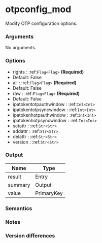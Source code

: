 [//]: # (THE CONTENT BELOW IS GENERATED. DO NOT EDIT.)
# otpconfig_mod
Modify OTP configuration options.

### Arguments
No arguments.

### Options
* rights : :ref:`Flag<Flag>` **(Required)**
 * Default: False
* all : :ref:`Flag<Flag>` **(Required)**
 * Default: False
* raw : :ref:`Flag<Flag>` **(Required)**
 * Default: False
* ipatokentotpauthwindow : :ref:`Int<Int>`
* ipatokentotpsyncwindow : :ref:`Int<Int>`
* ipatokenhotpauthwindow : :ref:`Int<Int>`
* ipatokenhotpsyncwindow : :ref:`Int<Int>`
* setattr : :ref:`Str<Str>`
* addattr : :ref:`Str<Str>`
* delattr : :ref:`Str<Str>`
* version : :ref:`Str<Str>`

### Output
|Name|Type
|-|-
|result|Entry
|summary|Output
|value|PrimaryKey

[//]: # (ADD YOUR NOTES BELOW. THESE WILL BE PICKED EVERY TIME THE DOCS ARE REGENERATED. //end)
### Semantics

### Notes

### Version differences